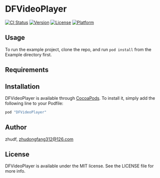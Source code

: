 # DFVideoPlayer

[![CI Status](http://img.shields.io/travis/zhudf/DFVideoPlayer.svg?style=flat)](https://travis-ci.org/zhudf/DFVideoPlayer)
[![Version](https://img.shields.io/cocoapods/v/DFVideoPlayer.svg?style=flat)](http://cocoapods.org/pods/DFVideoPlayer)
[![License](https://img.shields.io/cocoapods/l/DFVideoPlayer.svg?style=flat)](http://cocoapods.org/pods/DFVideoPlayer)
[![Platform](https://img.shields.io/cocoapods/p/DFVideoPlayer.svg?style=flat)](http://cocoapods.org/pods/DFVideoPlayer)

## Usage

To run the example project, clone the repo, and run `pod install` from the Example directory first.

## Requirements

## Installation

DFVideoPlayer is available through [CocoaPods](http://cocoapods.org). To install
it, simply add the following line to your Podfile:

```ruby
pod "DFVideoPlayer"
```

## Author

zhudf, zhudongfang312@126.com

## License

DFVideoPlayer is available under the MIT license. See the LICENSE file for more info.
